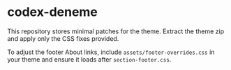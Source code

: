 # codex-deneme

This repository stores minimal patches for the theme. Extract the theme zip and apply only the CSS fixes provided.

To adjust the footer About links, include `assets/footer-overrides.css` in your theme and ensure it loads after `section-footer.css`.

